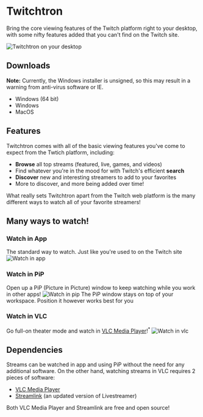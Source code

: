 # Twitchtron
Bring the core viewing features of the Twitch platform right to your desktop, with some nifty features added that you can't find on the Twitch site.

![Twitchtron on your desktop](../gh-pages/src/assets/images/appScreens/featuredStreams.png?raw=true)

## Downloads
**Note:** Currently, the Windows installer is unsigned, so this may result in a warning from anti-virus software or IE.
* Windows (64 bit)
* Windows
* MacOS

## Features
Twitchtron comes with all of the basic viewing features you've come to expect from the Twtich platform, including:

* **Browse** all top streams (featured, live, games, and videos)
* Find whatever you're in the mood for with Twitch's efficient **search**
* **Discover** new and interesting streamers to add to your favorites
* More to discover, and more being added over time!

What really sets Twitchtron apart from the Twitch web platform is the many different ways to watch all of your favorite streamers!

## Many ways to watch!
### Watch in App
The standard way to watch. Just like you're used to on the Twitch site
![Watch in app](../gh-pages/src/assets/images/appScreens/watchInApp.png?raw=true)

### Watch in PiP
Open up a PiP (Picture in Picture) window to keep watching while you work in other apps!
![Watch in pip](../gh-pages/src/assets/images/appScreens/watchInPip.png?raw=true)
The PiP window stays on top of your workspace. Position it however works best for you

### Watch in VLC
Go full-on theater mode and watch in [VLC Media Player](http://www.videolan.org/vlc/index.html)!<sup>*</sup>
![Watch in vlc](../gh-pages/src/assets/images/appScreens/watchInVLC.png?raw=true)

## Dependencies
Streams can be watched in app and using PiP without the need for any additional software. On the other hand, watching streams
in VLC requires 2 pieces of software:

* [VLC Media Player](http://www.videolan.org/vlc/index.html)
* [Streamlink](https://streamlink.github.io/) (an updated version of Livestreamer)

Both VLC Media Player and Streamlink are free and open source!
